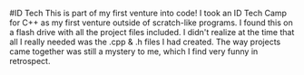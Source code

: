 #ID Tech
This is part of my first venture into code! I took an ID Tech Camp for C++ as my first venture outside of scratch-like programs. 
I found this on a flash drive with all the project files included. I didn't realize at the time that all I really needed was the .cpp & .h files I had created. The way projects came together was still a mystery to me, which I find very funny in retrospect.